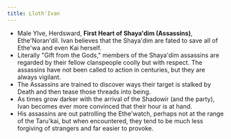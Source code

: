 ```yaml
---
title: Lloth'Ivan
---
```


* Male Ylve, Herdsward, **First Heart of Shaya'dim (Assassins)**, Ethe'Noran'dil. Ivan believes that the Shaya'dim are fated to save all of Ethe'wa and even Kai herself. 
* Literally "Gift from the Gods," members of the Shaya'dim assassins are regarded by their fellow clanspeople coolly but with respect. The assassins have not been called to action in centuries, but they are always vigilant. 
* The Assassins are trained to discover ways their target is stalked by Death and then tease those threads into being.
* As times grow darker with the arrival of the Shadowir (and the party), Ivan becomes ever more convinced that their hour is at hand.
* His assassins are out patrolling the Ethe'watch, perhaps not at the range of the Taru'kai, but when encountered, they tend to be much less forgiving of strangers and far easier to provoke.